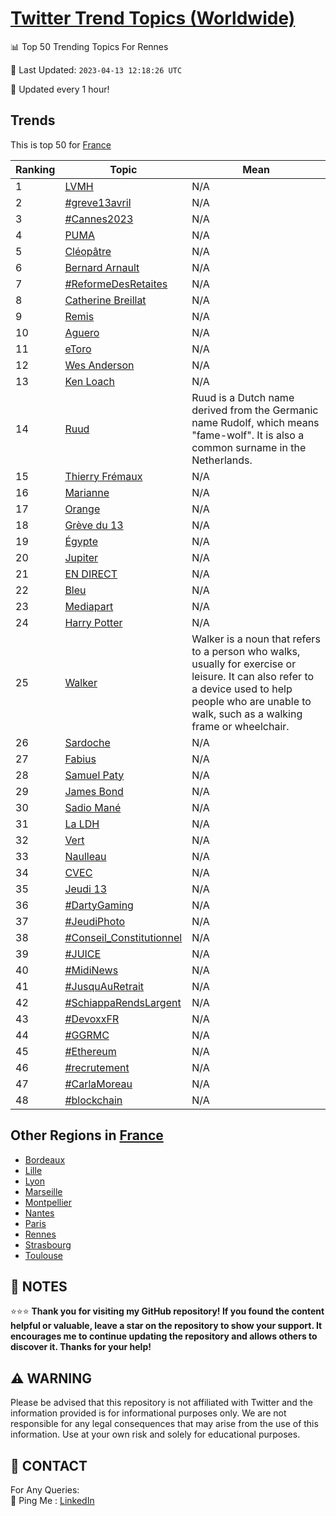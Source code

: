 [Twitter Trend Topics (Worldwide)](https://github.com/ErcinDedeoglu/Twitter-Trend-Topics)
==========


📊 Top 50 Trending Topics For Rennes

📆 Last Updated: `2023-04-13 12:18:26 UTC`

🔧 Updated every 1 hour!


## Trends

This is top 50 for [France](</France>)

| Ranking | Topic | Mean |
| ------- | ------------ | ------------ |
| 1 | [LVMH](http://twitter.com/search?q=LVMH) | N/A |
| 2 | [#greve13avril](http://twitter.com/search?q=%23greve13avril) | N/A |
| 3 | [#Cannes2023](http://twitter.com/search?q=%23Cannes2023) | N/A |
| 4 | [PUMA](http://twitter.com/search?q=PUMA) | N/A |
| 5 | [Cléopâtre](http://twitter.com/search?q=Cl%c3%a9op%c3%a2tre) | N/A |
| 6 | [Bernard Arnault](http://twitter.com/search?q=Bernard+Arnault) | N/A |
| 7 | [#ReformeDesRetaites](http://twitter.com/search?q=%23ReformeDesRetaites) | N/A |
| 8 | [Catherine Breillat](http://twitter.com/search?q=Catherine+Breillat) | N/A |
| 9 | [Remis](http://twitter.com/search?q=Remis) | N/A |
| 10 | [Aguero](http://twitter.com/search?q=Aguero) | N/A |
| 11 | [eToro](http://twitter.com/search?q=eToro) | N/A |
| 12 | [Wes Anderson](http://twitter.com/search?q=Wes+Anderson) | N/A |
| 13 | [Ken Loach](http://twitter.com/search?q=Ken+Loach) | N/A |
| 14 | [Ruud](http://twitter.com/search?q=Ruud) | Ruud is a Dutch name derived from the Germanic name Rudolf, which means "fame-wolf". It is also a common surname in the Netherlands. |
| 15 | [Thierry Frémaux](http://twitter.com/search?q=Thierry+Fr%c3%a9maux) | N/A |
| 16 | [Marianne](http://twitter.com/search?q=Marianne) | N/A |
| 17 | [Orange](http://twitter.com/search?q=Orange) | N/A |
| 18 | [Grève du 13](http://twitter.com/search?q=Gr%c3%a8ve+du+13) | N/A |
| 19 | [Égypte](http://twitter.com/search?q=%c3%89gypte) | N/A |
| 20 | [Jupiter](http://twitter.com/search?q=Jupiter) | N/A |
| 21 | [EN DIRECT](http://twitter.com/search?q=EN+DIRECT) | N/A |
| 22 | [Bleu](http://twitter.com/search?q=Bleu) | N/A |
| 23 | [Mediapart](http://twitter.com/search?q=Mediapart) | N/A |
| 24 | [Harry Potter](http://twitter.com/search?q=Harry+Potter) | N/A |
| 25 | [Walker](http://twitter.com/search?q=Walker) | Walker is a noun that refers to a person who walks, usually for exercise or leisure. It can also refer to a device used to help people who are unable to walk, such as a walking frame or wheelchair. |
| 26 | [Sardoche](http://twitter.com/search?q=Sardoche) | N/A |
| 27 | [Fabius](http://twitter.com/search?q=Fabius) | N/A |
| 28 | [Samuel Paty](http://twitter.com/search?q=Samuel+Paty) | N/A |
| 29 | [James Bond](http://twitter.com/search?q=James+Bond) | N/A |
| 30 | [Sadio Mané](http://twitter.com/search?q=Sadio+Man%c3%a9) | N/A |
| 31 | [La LDH](http://twitter.com/search?q=La+LDH) | N/A |
| 32 | [Vert](http://twitter.com/search?q=Vert) | N/A |
| 33 | [Naulleau](http://twitter.com/search?q=Naulleau) | N/A |
| 34 | [CVEC](http://twitter.com/search?q=CVEC) | N/A |
| 35 | [Jeudi 13](http://twitter.com/search?q=Jeudi+13) | N/A |
| 36 | [#DartyGaming](http://twitter.com/search?q=%23DartyGaming) | N/A |
| 37 | [#JeudiPhoto](http://twitter.com/search?q=%23JeudiPhoto) | N/A |
| 38 | [#Conseil_Constitutionnel](http://twitter.com/search?q=%23Conseil_Constitutionnel) | N/A |
| 39 | [#JUICE](http://twitter.com/search?q=%23JUICE) | N/A |
| 40 | [#MidiNews](http://twitter.com/search?q=%23MidiNews) | N/A |
| 41 | [#JusquAuRetrait](http://twitter.com/search?q=%23JusquAuRetrait) | N/A |
| 42 | [#SchiappaRendsLargent](http://twitter.com/search?q=%23SchiappaRendsLargent) | N/A |
| 43 | [#DevoxxFR](http://twitter.com/search?q=%23DevoxxFR) | N/A |
| 44 | [#GGRMC](http://twitter.com/search?q=%23GGRMC) | N/A |
| 45 | [#Ethereum](http://twitter.com/search?q=%23Ethereum) | N/A |
| 46 | [#recrutement](http://twitter.com/search?q=%23recrutement) | N/A |
| 47 | [#CarlaMoreau](http://twitter.com/search?q=%23CarlaMoreau) | N/A |
| 48 | [#blockchain](http://twitter.com/search?q=%23blockchain) | N/A |



## Other Regions in [France](</France>)

* [Bordeaux](</France/Bordeaux.md>)
* [Lille](</France/Lille.md>)
* [Lyon](</France/Lyon.md>)
* [Marseille](</France/Marseille.md>)
* [Montpellier](</France/Montpellier.md>)
* [Nantes](</France/Nantes.md>)
* [Paris](</France/Paris.md>)
* [Rennes](</France/Rennes.md>)
* [Strasbourg](</France/Strasbourg.md>)
* [Toulouse](</France/Toulouse.md>)



## 📝 NOTES

⭐⭐⭐ **Thank you for visiting my GitHub repository! If you found the content helpful or valuable, leave a star on the repository to show your support. It encourages me to continue updating the repository and allows others to discover it. Thanks for your help!**


## ⚠️ WARNING

Please be advised that this repository is not affiliated with Twitter and the information provided is for informational purposes only. We are not responsible for any legal consequences that may arise from the use of this information. Use at your own risk and solely for educational purposes.


## 📨 CONTACT

 For Any Queries:  
            🏓 Ping Me : [LinkedIn](https://www.linkedin.com/in/ercindedeoglu/)
